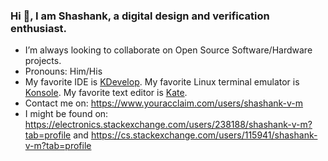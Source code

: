 ### Hi 👋, I am Shashank, a digital design and verification enthusiast.

<!--
**ShashankVM/ShashankVM** is a ✨ _special_ ✨ repository because its `README.md` (this file) appears on your GitHub profile.

Here are some ideas to get you started:

- 🔭 I’m currently working on

-->
- I’m always looking to collaborate on Open Source Software/Hardware projects.
- Pronouns: Him/His 
- My favorite IDE is [KDevelop](https://www.kdevelop.org/). My favorite Linux terminal emulator is [Konsole](https://konsole.kde.org/). My favorite text editor is [Kate](https://kate-editor.org/). 
- Contact me on: https://www.youracclaim.com/users/shashank-v-m
- I might be found on: https://electronics.stackexchange.com/users/238188/shashank-v-m?tab=profile and https://cs.stackexchange.com/users/115941/shashank-v-m?tab=profile



